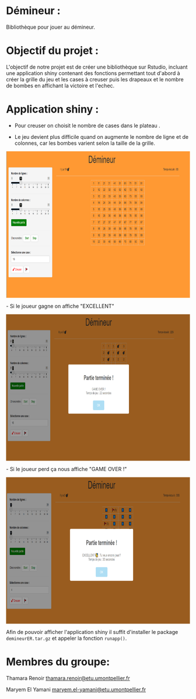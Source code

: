 # Démineur :

Bibliothèque pour jouer au démineur.

# Objectif du projet :

L'objectif de notre projet est de créer une bibliothèque sur Rstudio, incluant une application shiny contenant des fonctions permettant tout d'abord à créer la grille du jeu et les cases à creuser puis les drapeaux et le nombre de bombes en affichant la victoire et l'echec.



# Application shiny :

- Pour creuser on choisit le nombre de cases dans le plateau . 

- Le jeu devient plus difficile quand on augmente le nombre de ligne et de colonnes, car les bombes varient selon la taille de la grille.

<p align="center">
<img src="DEMINEUR.PNG" style="vertical-align:middle" width="600" height='400' class='center'>
</p>
- Si le joueur gagne on affiche "EXCELLENT"
<p align="center">
<img src="VICTOIRE.PNG" style="vertical-align:middle" width="600" height='400' class='center'>
</p>
- Si le joueur perd ça nous affiche "GAME OVER !"

<p align="center">
<img src="ECHEC.PNG" style="vertical-align:middle" width="600" height='400' class='center'>
</p>





Afin de pouvoir afficher l'application shiny il suffit d'installer le package `demineurER.tar.gz` et appeler la fonction `runapp()`.





# Membres du groupe:

Thamara Renoir  thamara.renoir@etu.umontpellier.fr

Maryem El Yamani  maryem.el-yamani@etu.umontpellier.fr
